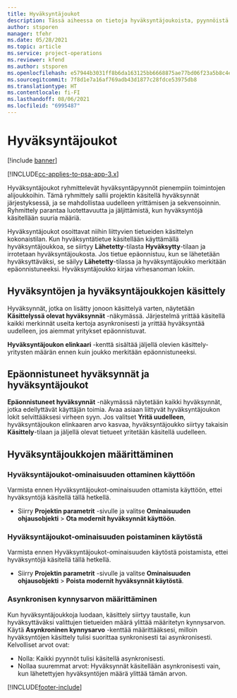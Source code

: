 ```yaml
---
title: Hyväksyntäjoukot
description: Tässä aiheessa on tietoja hyväksyntäjoukoista, pyynnöistä ja näiden toimintojen alijoukoista.
author: stsporen
manager: tfehr
ms.date: 05/28/2021
ms.topic: article
ms.service: project-operations
ms.reviewer: kfend
ms.author: stsporen
ms.openlocfilehash: e57944b3031ff8b6da163125bb6668875ae77bd06f23a5b8c4ef06f396210e4f
ms.sourcegitcommit: 7f8d1e7a16af769adb43d1877c28fdce53975db8
ms.translationtype: HT
ms.contentlocale: fi-FI
ms.lasthandoff: 08/06/2021
ms.locfileid: "6995487"
---
```

# <a name="approval-sets"></a>Hyväksyntäjoukot

[!include [banner](../includes/psa-now-project-operations.md)]

[!INCLUDE[cc-applies-to-psa-app-3.x](../includes/cc-applies-to-psa-app-3x.md)]

Hyväksyntäjoukot ryhmittelevät hyväksyntäpyynnöt pienempiin toimintojen alijoukkoihin. Tämä ryhmittely sallii projektin käsitellä hyväksynnät järjestyksessä, ja se mahdollistaa uudelleen yrittämisen ja sekvensoinnin. Ryhmittely parantaa luotettavuutta ja jäljittämistä, kun hyväksyntöjä käsitellään suuria määriä.

Hyväksyntäjoukot osoittavat niihin liittyvien tietueiden käsittelyn kokonaistilan. Kun hyväksyntätietue käsitellään käyttämällä hyväksyntäjoukkoa, se siirtyy **Lähetetty**-tilasta **Hyväksytty**-tilaan ja irrotetaan hyväksyntäjoukosta. Jos tietue epäonnistuu, kun se lähetetään hyväksyttäväksi, se säilyy **Lähetetty**-tilassa ja hyväksyntäjoukko merkitään epäonnistuneeksi. Hyväksyntäjoukko kirjaa virhesanoman lokiin.

## <a name="processing-approvals-and-approval-sets"></a>Hyväksyntöjen ja hyväksyntäjoukkojen käsittely
Hyväksynnät, jotka on lisätty jonoon käsittelyä varten, näytetään **Käsittelyssä olevat hyväksynnät** -näkymässä. Järjestelmä yrittää käsitellä kaikki merkinnät useita kertoja asynkronisesti ja yrittää hyväksyntää uudelleen, jos aiemmat yritykset epäonnistuvat.

**Hyväksyntäjoukon elinkaari** -kenttä sisältää jäljellä olevien käsittely-yritysten määrän ennen kuin joukko merkitään epäonnistuneeksi.

## <a name="failed-approvals-and-approval-sets"></a>Epäonnistuneet hyväksynnät ja hyväksyntäjoukot
**Epäonnistuneet hyväksynnät** -näkymässä näytetään kaikki hyväksynnät, jotka edellyttävät käyttäjän toimia. Avaa asiaan liittyvät hyväksyntäjoukon lokit selvittääksesi virheen syyn.
Jos valitset **Yritä uudelleen**, hyväksyntäjoukon elinkaaren arvo kasvaa, hyväksyntäjoukko siirtyy takaisin **Käsittely**-tilaan ja jäljellä olevat tietueet yritetään käsitellä uudelleen.

## <a name="configure-approval-sets"></a>Hyväksyntäjoukkojen määrittäminen

###  <a name="enable-the-approval-sets-feature"></a>Hyväksyntäjoukot-ominaisuuden ottaminen käyttöön
Varmista ennen Hyväksyntäjoukot-ominaisuuden ottamista käyttöön, ettei hyväksyntöjä käsitellä tällä hetkellä.

- Siirry **Projektin parametrit** -sivulle ja valitse **Ominaisuuden ohjausobjekti** > **Ota modernit hyväksynnät käyttöön**.

### <a name="turn-off-the-approval-sets-feature"></a>Hyväksyntäjoukot-ominaisuuden poistaminen käytöstä
Varmista ennen Hyväksyntäjoukot-ominaisuuden käytöstä poistamista, ettei hyväksyntöjä käsitellä tällä hetkellä.

- Siirry **Projektin parametrit** -sivulle ja valitse **Ominaisuuden ohjausobjekti** > **Poista modernit hyväksynnät käytöstä**.

### <a name="configuring-the-asynchronous-threshold"></a>Asynkronisen kynnysarvon määrittäminen 
Kun hyväksyntäjoukkoja luodaan, käsittely siirtyy taustalle, kun hyväksyttäväksi valittujen tietueiden määrä ylittää määritetyn kynnysarvon. Käytä **Asynkroninen kynnysarvo** -kenttää määrittääksesi, milloin hyväksyntöjen käsittely tulisi suorittaa synkronisesti tai asynkronisesti.
Kelvolliset arvot ovat:

  - Nolla: Kaikki pyynnöt tulisi käsitellä asynkronisesti. 
  - Nollaa suuremmat arvot: Hyväksynnät käsitellään asynkronisesti vain, kun lähetettyjen hyväksyntöjen määrä ylittää tämän arvon.

[!INCLUDE[footer-include](../includes/footer-banner.md)]

